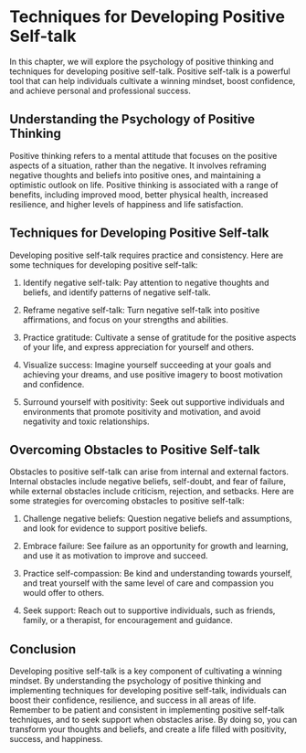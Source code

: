 Techniques for Developing Positive Self-talk
============================================================================================

In this chapter, we will explore the psychology of positive thinking and techniques for developing positive self-talk. Positive self-talk is a powerful tool that can help individuals cultivate a winning mindset, boost confidence, and achieve personal and professional success.

Understanding the Psychology of Positive Thinking
-------------------------------------------------

Positive thinking refers to a mental attitude that focuses on the positive aspects of a situation, rather than the negative. It involves reframing negative thoughts and beliefs into positive ones, and maintaining a optimistic outlook on life. Positive thinking is associated with a range of benefits, including improved mood, better physical health, increased resilience, and higher levels of happiness and life satisfaction.

Techniques for Developing Positive Self-talk
--------------------------------------------

Developing positive self-talk requires practice and consistency. Here are some techniques for developing positive self-talk:

1. Identify negative self-talk: Pay attention to negative thoughts and beliefs, and identify patterns of negative self-talk.

2. Reframe negative self-talk: Turn negative self-talk into positive affirmations, and focus on your strengths and abilities.

3. Practice gratitude: Cultivate a sense of gratitude for the positive aspects of your life, and express appreciation for yourself and others.

4. Visualize success: Imagine yourself succeeding at your goals and achieving your dreams, and use positive imagery to boost motivation and confidence.

5. Surround yourself with positivity: Seek out supportive individuals and environments that promote positivity and motivation, and avoid negativity and toxic relationships.

Overcoming Obstacles to Positive Self-talk
------------------------------------------

Obstacles to positive self-talk can arise from internal and external factors. Internal obstacles include negative beliefs, self-doubt, and fear of failure, while external obstacles include criticism, rejection, and setbacks. Here are some strategies for overcoming obstacles to positive self-talk:

1. Challenge negative beliefs: Question negative beliefs and assumptions, and look for evidence to support positive beliefs.

2. Embrace failure: See failure as an opportunity for growth and learning, and use it as motivation to improve and succeed.

3. Practice self-compassion: Be kind and understanding towards yourself, and treat yourself with the same level of care and compassion you would offer to others.

4. Seek support: Reach out to supportive individuals, such as friends, family, or a therapist, for encouragement and guidance.

Conclusion
----------

Developing positive self-talk is a key component of cultivating a winning mindset. By understanding the psychology of positive thinking and implementing techniques for developing positive self-talk, individuals can boost their confidence, resilience, and success in all areas of life. Remember to be patient and consistent in implementing positive self-talk techniques, and to seek support when obstacles arise. By doing so, you can transform your thoughts and beliefs, and create a life filled with positivity, success, and happiness.
